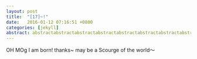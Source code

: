 ```yaml
---
layout: post
title:  "[17]~!"
date:   2016-01-12 07:16:51 +0800
categories: [jekyll] 
abstract: abstractabstractabstractabstractabstractabstractabstractabstractabstract
---
```


OH MOg
I am born! thanks~ may be a Scourge of the world～
